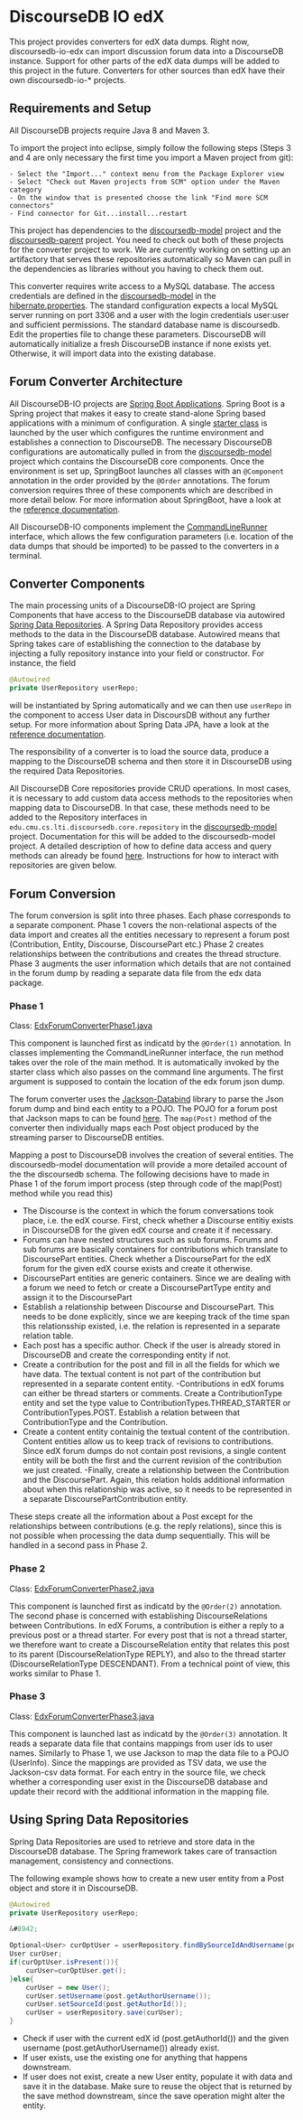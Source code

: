 # DiscourseDB IO edX
This project provides converters for edX data dumps. Right now, discoursedb-io-edx can import discussion forum data into a DiscourseDB instance. Support for other parts of the edX data dumps will be added to this project in the future. Converters for other sources than edX have their own discoursedb-io-* projects.

## Requirements and Setup
All DiscourseDB projects require Java 8 and Maven 3.

To import the project into eclipse, simply follow the following steps (Steps 3 and 4 are only necessary the first time you import a Maven project from git):

```
- Select the "Import..." context menu from the Package Explorer view
- Select "Check out Maven projects from SCM" option under the Maven category
- On the window that is presented choose the link "Find more SCM connectors"
- Find connector for Git...install...restart
```

This project has dependencies to the [discoursedb-model](https://github.com/DiscourseDB/discoursedb-model) project and the [discoursedb-parent](https://github.com/DiscourseDB/discoursedb-parent) project. You need to check out both of these projects for the converter project to work. We are currently working on setting up an artifactory that serves these repositories automatically so Maven can pull in the dependencies as libraries without you having to check them out.

This converter requires write access to a MySQL database. The access credentials are defined in the [discoursedb-model](https://github.com/DiscourseDB/discoursedb-model) in the [hibernate.properties](https://raw.githubusercontent.com/DiscourseDB/discoursedb-model/master/discoursedb-model/src/main/resources/hibernate.properties). The standard configuration expects a local MySQL server running on port 3306 and a user with the login credentials user:user and sufficient permissions. The standard database name is discoursedb. Edit the properties file to change these parameters. DiscourseDB will automatically initialize a fresh DiscourseDB instance if none exists yet. Otherwise, it will import data into the existing database.

## Forum Converter Architecture
All DiscourseDB-IO projects are [Spring Boot Applications](http://projects.spring.io/spring-boot/). Spring Boot is a Spring project that makes it easy to create stand-alone Spring based applications with a minimum of configuration. A single [starter class](https://github.com/DiscourseDB/discoursedb-io-edx/blob/master/discoursedb-io-edx/src/main/java/edu/cmu/cs/lti/discoursedb/io/edx/forum/converter/EdxForumConverterApplication.java) is launched by the user which configures the runtime environment and establishes a connection to DiscourseDB. The necessary DiscourseDB configurations are automatically pulled in from the [discoursedb-model](https://github.com/DiscourseDB/discoursedb-model) project which contains the DiscourseDB core components.
Once the environment is set up, SpringBoot launches all classes with an `@Component` annotation in the order provided by the `@Order` annotations. The forum conversion requires three of these components which are described in more detail below. For more information about SpringBoot, have a look at the [reference documentation](http://docs.spring.io/spring-boot/docs/current/reference/htmlsingle/).

All DiscourseDB-IO components implement the [CommandLineRunner](http://docs.spring.io/spring-boot/docs/current/reference/htmlsingle/#boot-features-command-line-runner) interface, which allows the few configuration parameters (i.e. location of the data dumps that should be imported) to be passed to the converters in a terminal. 

## Converter Components

The main processing units of a DiscourseDB-IO project are Spring Components that have access to the DiscourseDB database via autowired [Spring Data Repositories](https://docs.spring.io/spring-data/jpa/docs/current/reference/html/#repositories). A Spring Data Repository provides access methods to the data in the DiscourseDB database. Autowired means that Spring takes care of establishing the connection to the database by injecting a fully repository instance into your field or constructor. 
For instance, the field

```java
@Autowired
private UserRepository userRepo;
```
will be instantiated by Spring automatically and we can then use ```userRepo``` in the component to access User data in DiscoursDB without any further setup.
For more information about Spring Data JPA, have a look at the [reference documentation](https://docs.spring.io/spring-data/jpa/docs/current/reference/html/).

The responsibility of a converter is to load the source data, produce a mapping to the DiscourseDB schema and then store it in DiscourseDB using the required Data Repositories.

All DiscourseDB Core repositories provide CRUD operations. In most cases, it is necessary to add custom data access methods to the repositories when mapping data to DiscourseDB. In that case, these methods need to be added to the Repository interfaces in ```edu.cmu.cs.lti.discoursedb.core.repository``` in the [discoursedb-model](https://github.com/DiscourseDB/discoursedb-model) project. Documentation for this will be added to the discoursedb-model project. A detailed description of how to define data access and query methods can already be found [here](https://docs.spring.io/spring-data/jpa/docs/current/reference/html/#repositories.query-methods.details). Instructions for how to interact with repositories are given below.

## Forum Conversion
The forum conversion is split into three phases. Each phase corresponds to a separate component.
Phase 1 covers the non-relational aspects of the data import and creates all the entities necessary to represent a forum post (Contribution, Entity, Discourse, DiscoursePart etc.)
Phase 2 creates relationships between the contributions and creates the thread structure. 
Phase 3 augments the user information which details that are not contained in the forum dump by reading a separate data file from the edx data package.

### Phase 1 
Class: [EdxForumConverterPhase1.java](https://github.com/DiscourseDB/discoursedb-io-edx/blob/master/discoursedb-io-edx/src/main/java/edu/cmu/cs/lti/discoursedb/io/edx/forum/converter/EdxForumConverterPhase1.java)

This component is launched first as indicatd by the `@Order(1)` annotation. In classes implementing the CommandLineRunner interface, the run method takes over the role of the main method. It is automatically invoked by the starter class which also passes on the command line arguments. The first argument is supposed to contain the location of the edx forum json dump.

The forum converter uses the [Jackson-Databind](https://github.com/FasterXML/jackson-databind) library to parse the Json forum dump and bind each entity to a POJO. The POJO for a forum post that Jackson maps to can be found [here](https://github.com/DiscourseDB/discoursedb-io-edx/blob/master/discoursedb-io-edx/src/main/java/edu/cmu/cs/lti/discoursedb/io/edx/forum/model/Post.java). The `map(Post)` method of the converter then individually maps each Post object produced by the streaming parser to DiscourseDB entities.

Mapping a post to DiscourseDB involves the creation of several entities. The discoursedb-model documentation will provide a more detailed account of the the discoursedb schema. The following decisions have to made in Phase 1 of the forum import process (step through code of the map(Post) method while you read this)

- The Discourse is the context in which the forum conversations took place, i.e. the edX course. First, check whether a Discourse entitiy exists in DiscourseDB for the given edX course and create it if necessary.
- Forums can have nested structures such as sub forums. Forums and sub forums are basically containers for contributions which translate to DiscoursePart entities. Check whether a DiscoursePart for the edX forum for the given edX course exists and create it otherwise. 
- DiscoursePart entities are generic containers. Since we are dealing with a forum we need to fetch or create a DiscoursePartType entity and assign it to the DiscoursePart
- Establish a relationship between Discourse and DiscoursePart. This needs to be done explicitly, since we are keeping track of the time span this relationsship existed, i.e. the relation is represented in a separate relation table.
- Each post has a specific author. Check if the user is already stored in DiscourseDB and create the corresponding entity if not.
- Create a contribution for the post and fill in all the fields for which we have data. The textual content is not part of the contribution but represented in a separate content entity.
-Contributions in edX forums can either be thread starters or comments. Create a ContributionType entity and set the type value to ContributionTypes.THREAD_STARTER or ContributionTypes.POST. Establish a relation between that ContributionType and the Contribution.
- Create a content entity containig the textual content of the contribution. Content entities allow us to keep track of revisions to contributions. Since edX forum dumps do not contain post revisions, a single content entity will be both the first and the current revision of the contribution we just created.
-Finally, create a relationship between the Contribution and the DiscoursePart. Again, this relation holds additional information about when this relationship was active, so it needs to be represented in a separate DiscoursePartContribution entity.

These steps create all the information about a Post except for the relationships between contributions (e.g. the reply relations), since this is not possible when processing the data dump sequentially. This will be handled in a second pass in Phase 2.

### Phase 2
Class: [EdxForumConverterPhase2.java](https://github.com/DiscourseDB/discoursedb-io-edx/blob/master/discoursedb-io-edx/src/main/java/edu/cmu/cs/lti/discoursedb/io/edx/forum/converter/EdxForumConverterPhase2.java)

This component is launched first as indicatd by the `@Order(2)` annotation.
The second phase is concerned with establishing DiscourseRelations between Contributions. In edX Forums, a contribution is either a reply to a previous post or a thread starter. For every post that is not a thread starter, we therefore want to create a DiscourseRelation entity that relates this post to its parent (DiscourseRelationType REPLY), and also to the thread starter (DiscourseRelationType DESCENDANT). From a technical point of view, this works similar to Phase 1.

### Phase 3
Class: [EdxForumConverterPhase3.java](https://github.com/DiscourseDB/discoursedb-io-edx/blob/master/discoursedb-io-edx/src/main/java/edu/cmu/cs/lti/discoursedb/io/edx/forum/converter/EdxForumConverterPhase3.java)

This component is launched last as indicatd by the `@Order(3)` annotation. It reads a separate data file that contains mappings from user ids to user names. Similarly to Phase 1, we use Jackson to map the data file to a POJO (UserInfo). Since the mappings are provided as TSV data, we use the Jackson-csv data format. For each entry in the source file, we check whether a corresponding user exist in the DiscourseDB database and update their record with the additional information in the mapping file.

## Using Spring Data Repositories
Spring Data Repositories are used to retrieve and store data in the DiscourseDB database. The Spring framework takes care of transaction management, consistency and connections. 

The following example shows how to create a new user entity from a Post object and store it in DiscourseDB. 

```java
@Autowired
private UserRepository userRepo;

&#8942;

Optional<User> curOptUser = userRepository.findBySourceIdAndUsername(post.getAuthorId(),post.getAuthorUsername());
User curUser;
if(curOptUser.isPresent()){ 
	curUser=curOptUser.get();
}else{
	curUser = new User();
	curUser.setUsername(post.getAuthorUsername());
	curUser.setSourceId(post.getAuthorId());
    curUser = userRepository.save(curUser);
}
```

- Check if user with the current edX id (post.getAuthorId()) and the given username (post.getAuthorUsername()) already exist. 
- If user exists, use the existing one for anything that happens downstream.
- If user does not exist, create a new User entity, populate it with data and save it in the database. Make sure to reuse the object that is returned by the save method downstream, since the save operation might alter the entity.

